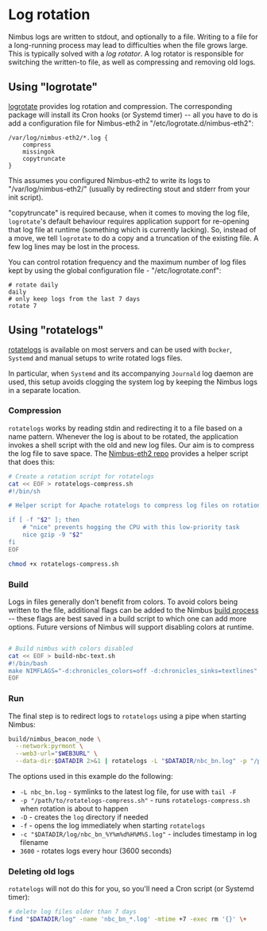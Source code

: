 # Log rotation

Nimbus logs are written to stdout, and optionally to a file. Writing to a file for a long-running process may lead to difficulties when the file grows large. This is typically solved with a *log rotator*. A log rotator is responsible for switching the written-to file, as well as compressing and removing old logs.

## Using "logrotate"

[logrotate](https://github.com/logrotate/logrotate) provides log rotation and compression. The corresponding package will install its Cron hooks (or Systemd timer) -- all you have to do is add a configuration file for Nimbus-eth2 in "/etc/logrotate.d/nimbus-eth2":

```text
/var/log/nimbus-eth2/*.log {
	compress
	missingok
	copytruncate
}
```

This assumes you configured Nimbus-eth2 to write its logs to "/var/log/nimbus-eth2/" (usually by redirecting stout and stderr from your init script).

"copytruncate" is required because, when it comes to moving the log file, `logrotate`'s default behaviour requires application support for re-opening that log file at runtime (something which is currently lacking). So, instead of a move, we tell `logrotate` to do a copy and a truncation of the existing file. A few log lines may be lost in the process.

You can control rotation frequency and the maximum number of log files kept by using the global configuration file - "/etc/logrotate.conf":

```text
# rotate daily
daily
# only keep logs from the last 7 days
rotate 7
```

## Using "rotatelogs"

[rotatelogs](https://httpd.apache.org/docs/2.4/programs/rotatelogs.html) is available on most servers and can be used with `Docker`, `Systemd` and manual setups to write rotated logs files.

In particular, when `Systemd` and its accompanying `Journald` log daemon are used, this setup avoids clogging the system log by keeping the Nimbus logs in a separate location.

### Compression

`rotatelogs` works by reading stdin and redirecting it to a file based on a name pattern. Whenever the log is about to be rotated, the application invokes a shell script with the old and new log files. Our aim is to compress the log file to save space. The [Nimbus-eth2 repo](https://github.com/status-im/nimbus-eth2/tree/unstable/scripts/rotatelogs-compress.sh) provides a helper script that does this:

```bash
# Create a rotation script for rotatelogs
cat << EOF > rotatelogs-compress.sh
#!/bin/sh

# Helper script for Apache rotatelogs to compress log files on rotation - `$2` contains the old log file name

if [ -f "$2" ]; then
    # "nice" prevents hogging the CPU with this low-priority task
    nice gzip -9 "$2"
fi
EOF

chmod +x rotatelogs-compress.sh
```

### Build

Logs in files generally don't benefit from colors. To avoid colors being written to the file, additional flags can be added to the Nimbus [build process](./build.md) -- these flags are best saved in a build script to which one can add more options. Future versions of Nimbus will support disabling colors at runtime.

```bash

# Build nimbus with colors disabled
cat << EOF > build-nbc-text.sh
#!/bin/bash
make NIMFLAGS="-d:chronicles_colors=off -d:chronicles_sinks=textlines" nimbus_beacon_node
EOF
```

### Run

The final step is to redirect logs to `rotatelogs` using a pipe when starting Nimbus:

```bash
build/nimbus_beacon_node \
  --network:pyrmont \
  --web3-url="$WEB3URL" \
  --data-dir:$DATADIR 2>&1 | rotatelogs -L "$DATADIR/nbc_bn.log" -p "/path/to/rotatelogs-compress.sh" -D -f -c "$DATADIR/log/nbc_bn_%Y%m%d%H%M%S.log" 3600
```

The options used in this example do the following:

* `-L nbc_bn.log` - symlinks to the latest log file, for use with `tail -F`
* `-p "/path/to/rotatelogs-compress.sh"` - runs `rotatelogs-compress.sh` when rotation is about to happen
* `-D` - creates the `log` directory if needed
* `-f` - opens the log immediately when starting `rotatelogs`
* `-c "$DATADIR/log/nbc_bn_%Y%m%d%H%M%S.log"` - includes timestamp in log filename
* `3600` - rotates logs every hour (3600 seconds)

### Deleting old logs

`rotatelogs` will not do this for you, so you'll need a Cron script (or Systemd timer):

```bash
# delete log files older than 7 days
find "$DATADIR/log" -name 'nbc_bn_*.log' -mtime +7 -exec rm '{}' \+
```
